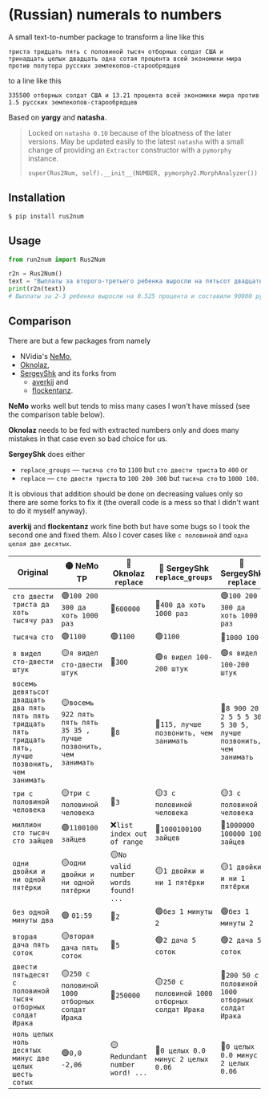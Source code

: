 # (Russian) numerals to numbers

A small text-to-number package to transform a line like this

    триста тридцать пять с половиной тысяч отборных солдат США и тринадцать целых двадцать одна сотая процента всей экономики мира против полутора русских землекопов-старообрядцев

to a line like this

    335500 отборных солдат США и 13.21 процента всей экономики мира против 1.5 русских землекопов-старообрядцев

Based on **yargy** and **natasha**.

> Locked on `natasha 0.10` because of the bloatness of the later versions.
> May be updated easily to the latest `natasha` with a small change of providing an `Extractor` constructor with a `pymorphy` instance.
>
>     super(Rus2Num, self).__init__(NUMBER, pymorphy2.MorphAnalyzer())

## Installation

`$ pip install rus2num`

## Usage

```python
from run2num import Rus2Num

r2n = Rus2Num()
text = "Выплаты за второго-третьего ребенка выросли на пятьсот двадцать пять тысячных процента и составили 90 тысяч рублей"
print(r2n(text))
# Выплаты за 2-3 ребенка выросли на 0.525 процента и составили 90000 рублей
```

## Comparison

There are but a few packages from namely 
* NVidia's [NeMo](https://github.com/NVIDIA/NeMo-text-processing),
* [Oknolaz](https://github.com/Oknolaz/Russian_w2n),
* [SergeyShk](https://github.com/SergeyShk/Word-to-Number-Russian) and its forks from
    * [averkij](https://github.com/averkij/Word-to-Number-Russian) and
    * [flockentanz](https://github.com/flockentanz/word_to_number_ru).

**NeMo** works well but tends to miss many cases I won't have missed (see the comparison table below).

**Oknolaz** needs to be fed with extracted numbers only and does many mistakes in that case even so bad choice for us.

**SergeyShk** does either
* `replace_groups` — `тысяча сто` to `1100` but `сто двести триста` to `400` or
* `replace` — `сто двести триста` to `100 200 300` but `тысяча сто` to `1000 100`.

It is obvious that addition should be done on decreasing values only so there are some forks to fix it (the overall code is a mess so that I didn't want to do it myself anyway).

**averkij** and **flockentanz** work fine both but have some bugs so I took the second one and fixed them. Also I cover cases like `с половиной` and `одна целая две десятых`.

| Original | 🟡 NeMo TP | 🔴 Oknolaz `replace` | 🔴 SergeyShk `replace_groups` | 🔴 SergeyShk `replace` | 🔴 averkij `replace` | 🔴 flockentanz `replace_groups_sa` | 🟢 **rus2num** |
|--|--|--|--|--|--|--|--|
| `сто двести триста да хоть тысячу раз` | 🟢`100 200 300 да хоть 1000 раз` | 🔴`600000` | 🔴`400 да хоть 1000 раз` | 🟢`100 200 300 да хоть 1000 раз` | 🔴`10200 300 да хоть 1000 раз` | 🟢`100 200 300 да хоть 1000 раз` | 🟢`100 200 300 да хоть 1000 раз` |
| `тысяча сто` | 🟢`1100` | 🟢`1100` | 🟢`1100` | 🔴`1000 100` | 🟢`1100` | 🟢`1100` | 🟢`1100` |
| `я видел сто-двести штук` | 🟡`я видел сто-двести штук` | 🔴`300` | 🟢`я видел 100-200 штук` | 🟢`я видел 100-200 штук` | 🟢`я видел 100-200 штук` | 🟢`я видел 100-200 штук` | 🟢`я видел 100-200 штук` |
| `восемь девятьсот двадцать два пять пять пять тридцать пять тридцать пять, лучше позвонить, чем занимать` | 🟡`восемь 922 пять пять пять 35 35 , лучше позвонить, чем занимать` | 🔴`8` | 🔴`115, лучше позвонить, чем занимать` | 🔴`8 900 20 2 5 5 5 30 5 30 5, лучше позвонить, чем занимать` | 🟢`8 922 5 5 5 35 35, лучше позвонить, чем занимать` | 🟢`8 922 5 5 5 35 35, лучше позвонить, чем занимать` | 🟢`8 922 5 5 5 35 35, лучше позвонить, чем занимать` |
| `три с половиной человека` | 🟡`три с половиной человека` | 🔴`3` | 🟡`3 с половиной человека` | 🟡`3 с половиной человека` | 🟢`3.5 человека` | 🟡`3 с половиной человека` | 🟢`3.5 человека` |
| `миллион сто тысяч сто зайцев` | 🟢`1100100 зайцев` | ❌`list index out of range` | 🔴`1000100100 зайцев` | 🔴`1000000 100000 100 зайцев` | `1100100 зайцев` | 🔴`1000100100 зайцев` | 🟢`1100100 зайцев` |
| `одни двойки и ни одной пятёрки` | 🟡`одни двойки и ни одной пятёрки` | 🟡`No valid number words found! ...` | 🟡`1 двойки и ни 1 пятёрки` | 🟡`1 двойки и ни 1 пятёрки` | 🟡`1 двойки и ни 1 пятёрки` | 🟡`1 двойки и ни 1 пятёрки` | 🟡`1 двойки и ни 1 пятёрки` |
| `без одной минуты два` |🟢 `01:59` | 🔴`2` | 🟢`без 1 минуты 2` | 🟢`без 1 минуты 2` | 🟢`без 1 минуты 2` | 🟢`без 1 минуты 2` | 🟢`без 1 минуты 2` |
| `вторая дача пять соток` | 🟡`вторая дача пять соток` | 🔴`5` | 🟢`2 дача 5 соток` | 🟢`2 дача 5 соток` | 🟢`2 дача 5 соток` | 🟢`2 дача 5 соток` | 🟢`2 дача 5 соток` |
| `двести пятьдесят с половиной тысяч отборных солдат Ирака` | 🟡`250 с половиной 1000 отборных солдат Ирака` | 🔴`250000` | 🟡`250 с половиной 1000 отборных солдат Ирака` | 🔴`200 50 с половиной 1000 отборных солдат Ирака` | 🔴`2050000.5 отборных солдат Ирака` | 🟡`250 с половиной 1000 отборных солдат Ирака` | 🟢`250500 отборных солдат Ирака` |
| `ноль целых ноль десятых минус две целых шесть сотых` | 🟢`0,0 -2,06` | 🟡`Redundant number word! ...` | 🔴`0 целых 0.0 минус 2 целых 0.06` | 🔴`0 целых 0.0 минус 2 целых 0.06` | 🔴`0 целых 0.0 минус 2 целых 0.06` | 🔴`0 целых 0.0 минус 2 целых 0.06` | 🟢`0 минус 2.06` |
